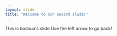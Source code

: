 ```yaml
---
layout: slide
title: "Welcome to our second slide!"
---
```

This is boshua's slide
Use the left arrow to go back!